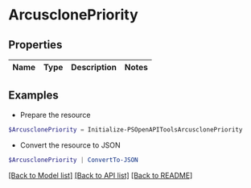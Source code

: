 # ArcusclonePriority
## Properties

Name | Type | Description | Notes
------------ | ------------- | ------------- | -------------

## Examples

- Prepare the resource
```powershell
$ArcusclonePriority = Initialize-PSOpenAPIToolsArcusclonePriority 
```

- Convert the resource to JSON
```powershell
$ArcusclonePriority | ConvertTo-JSON
```

[[Back to Model list]](../README.md#documentation-for-models) [[Back to API list]](../README.md#documentation-for-api-endpoints) [[Back to README]](../README.md)

